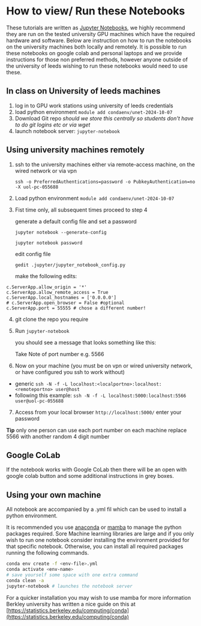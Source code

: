 # How to view/ Run these Notebooks

These tutorials are written as [Jupyter Notebooks](https://jupyter-notebook.readthedocs.io/en/stable/), we highly recommend they are run on the tested university GPU machines which have the required hardware and software. Below are instruction on how to run the notebooks on the university machines both locally and remotely. It is possible to run these notebooks on google colab and personal laptops and we provide instructions for those non preferred methods, however anyone outside of the university of leeds wishing to run these notebooks would need to use these. 

## In class on University of leeds machines

1. log in to GPU work stations using university of leeds credentials
2. load python environment `module add condaenv/unet-2024-10-07`
3. Download Git repo *should we store this centrally so students don't have to do git logins etc or via wget*
4. launch notebook server: `jupyter-notebook`

## Using university machines remotely

1. ssh to the university machines either via remote-access machine, on the wired network or via vpn
   
    `ssh -o PreferredAuthentications=password -o PubkeyAuthentication=no  -X uol-pc-055688`
2. Load python environment `module add condaenv/unet-2024-10-07`
3. Fist time only, all subsequent times proceed to step 4

    generate a default config file and set a password
   
    `jupyter notebook --generate-config`
   
    `jupyter notebook password`
   
    edit config file
   
    `gedit .jupyter/jupyter_notebook_config.py`
   
    make the following edits:

```
c.ServerApp.allow_origin = '*'
c.ServerApp.allow_remote_access = True
c.ServerApp.local_hostnames = ['0.0.0.0']
# c.ServerApp.open_browser = False #optional
c.ServerApp.port = 55555 # chose a different number!
```

4. git clone the repo you require
5. Run `jupyter-notebook`
   
    you should see a message that looks something like this:

   Take Note of port number e.g. 5566
   
6. Now on your machine (you must be on vpn or wired university network, or have configured you ssh to work without)
  * generic    `ssh -N -f -L localhost:<localportno>:localhost:<remoteportno> user@host`
  * following this example:
     `ssh -N -f -L localhost:5000:localhost:5566 user@uol-pc-055688`
7. Access from your local browser `http://localhost:5000/` enter your password

**Tip** only one person can use each port number on each machine replace 5566 with another random 4 digit number 

## Google CoLab

If the notebook works with Google CoLab then there will be an open with google colab button and some additional instructions in grey boxes.

## Using your own machine

All notebook are accompanied by a .yml fil which can be used to install a python environment.

It is recommended you use [anaconda](https://docs.anaconda.com/anaconda/install/) or [mamba](https://mamba.readthedocs.io/en/latest/installation/mamba-installation.html) to manage the python packages required. Sore Machine learning libraries are large and if you only wish to run one notebook consider installing the environment provided for that specific notebook. Otherwise, you can install all required packages running the following commands.  

```bash
conda env create -f <env-file>.yml
conda activate <env-name>
# save yourself some space with one extra command
conda clean -a
jupyter-notebook # launches the notebook server
```

For a quicker installation you may wish to use mamba for more information Berkley university has written a nice guide on this at [https://statistics.berkeley.edu/computing/conda](https://statistics.berkeley.edu/computing/conda)
